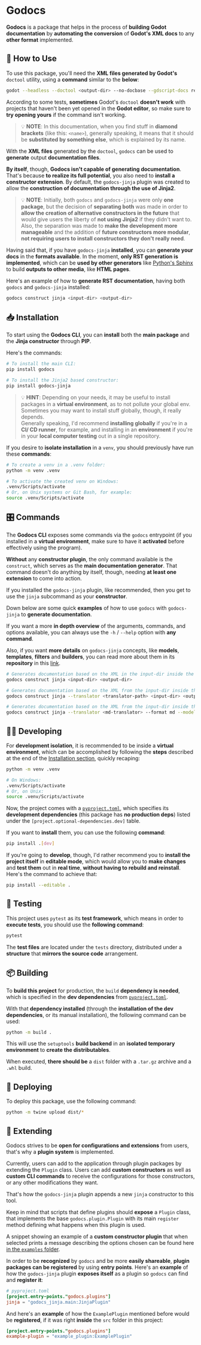 # Godocs

**Godocs** is a package that helps in the process of **building Godot documentation** by **automating the conversion** of **Godot's XML docs** to any **other format** implemented.

## 🤔 How to Use

To use this package, you'll need the **XML files generated by Godot's** `doctool` utility, using a **command** similar to the **below**:

``` sh
godot --headless --doctool <output-dir> --no-docbase --gdscript-docs res://<input-dir>
```

According to some tests, **sometimes** Godot's `doctool` **doesn't work** with projects that haven't been yet opened in the **Godot editor**, so make sure to **try opening yours** if the command isn't working.

> 💡 **NOTE**: In this documentation, when you find stuff in **diamond brackets** (like this: `<name>`), generally speaking, it means that it should be **substituted by something else**, which is explained by its name.

With the **XML files** generated by the `doctool`, `godocs` can be used to **generate** output **documentation files**.

**By itself**, though, **Godocs isn't capable of generating documentation**. That's because **to realize its full potential**, you also need to **install a constructor extension**. By default, the `godocs-jinja` plugin was created to allow the **construction of documentation through the use of Jinja2**.

> 💡 **NOTE**: Initially, both `godocs` and `godocs-jinja` were only **one package**, but the decision of **separating both** was made in order to **allow the creation of alternative constructors in the future** that would give users the liberty of **not using Jinja2** if they didn't want to.<br>
Also, the separation was made to **make the development more manageable** and the addition of **future constructors more modular**, **not requiring users to install constructors they don't really need**.

Having said that, if you have `godocs-jinja` **installed**, you can **generate your docs** in the **formats available**. In the moment, **only RST generation is implemented**, which can be **used by other generators** like [Python's Sphinx](https://www.sphinx-doc.org/en/master/) to build **outputs to other media**, like **HTML pages**.

Here's an example of how to **generate RST documentation**, having both `godocs` and `godocs-jinja` installed:

``` sh
godocs construct jinja <input-dir> <output-dir>
```

## 📥 Installation

To start using the **Godocs CLI**, you can **install** both the **main package** and the **Jinja constructor** through **PIP**.

Here's the commands:

``` sh
# To install the main CLI:
pip install godocs

# To install the Jinja2 based constructor:
pip install godocs-jinja
```

> 💡 **HINT**: Depending on your needs, it may be useful to install packages in a **virtual environment**, as to not pollute your global env. Sometimes you may want to install stuff globally, though, it really depends.<br>
Generally speaking, I'd recommend **installing globally** if you're in a **CI/ CD runner**, for example, and installing in an **environment** if you're in your **local computer testing** out in a single repository.

If you desire to **isolate installation** in a `venv`, you should previously have run these **commands**:

``` sh
# To create a venv in a .venv folder:
python -m venv .venv

# To activate the created venv on Windows:
.venv/Scripts/activate
# Or, on Unix systems or Git Bash, for example:
source .venv/Scripts/activate
```

## 🎛️ Commands

The **Godocs CLI** exposes some commands via the `godocs` entrypoint (if you installed in a **virtual environment**, make sure to have it **activated** before effectively using the program).

**Without** any **constructor plugin**, the only command available is the `construct`, which serves as the **main documentation generator**. That command doesn't do anything by itself, though, needing **at least one extension** to come into action.

If you installed the `godocs-jinja` plugin, like recommended, then you get to use the `jinja` subcommand as your **constructor**.

Down below are some quick **examples** of how to use `godocs` with `godocs-jinja` to **generate documentation**.

If you want a more **in depth overview** of the arguments, commands, and options available, you can always use the `-h` / `--help` option with **any command**.

Also, if you want **more details** on `godocs-jinja` concepts, like **models**, **templates**, **filters** and **builders**, you can read more about them in its **repository** in this [link](https://github.com/godocs-godot/godocs-jinja).

``` sh
# Generates documentation based on the XML in the input-dir inside the output-dir, in the RST language.
godocs construct jinja <input-dir> <output-dir>

# Generates documentation based on the XML from the input-dir inside the output-dir, in the RST language, translating the syntax of any text within it using the custom translator in the translator-path.
godocs construct jinja --translator <translator-path> <input-dir> <output-dir>

# Generates documentation based on the XML from the input-dir inside the output-dir, using the model specified by md-model, with the md file suffix, translating the syntax of any text within the XML using the custom translator in the md-translator path.
godocs construct jinja --translator <md-translator> --format md --model <md-model> <input-dir> <output-dir>
```

## 🧑‍💻 Developing

For **development isolation**, it is recommended to be inside a **virtual environment**, which can be accomplished by following the **steps** described at the end of the [Installation section](#-installation), quickly recaping:

``` sh
python -m venv .venv

# On Windows:
.venv/Scripts/activate
# Or, on Unix:
source .venv/Scripts/activate
```

Now, the project comes with a [`pyproject.toml`](/pyproject.toml), which specifies its **development dependencies** (this package has **no production deps**) listed under the `[project.optional-dependencies.dev]` table.

If you want to **install** them, you can use the following **command**:

``` sh
pip install .[dev]
```

If you're going to **develop**, though, I'd rather recommend you to **install the project itself** in **editable mode**, which would allow you to **make changes** and **test them** out in **real time**, **without having to rebuild and reinstall**. Here's the command to achieve that:

``` sh
pip install --editable .
```

## 🧪 Testing

This project uses `pytest` as its **test framework**, which means in order to **execute tests**, you should use the **following command**:

``` sh
pytest
```

The **test files** are located under the `tests` directory, distributed under a **structure** that **mirrors the source code** arrangement.

## 📦 Building

To **build this project** for production, the `build` **dependency is needed**, which is specified in the **dev dependencies** from [`pyproject.toml`](/pyproject.toml).

With that **dependency installed** (through the **installation of the dev dependencies**, or its manual installation), the following command can be used:

``` sh
python -m build .
```

This will use the `setuptools` **build backend** in an **isolated temporary environment** to **create the distributables**.

When executed, **there should be** a `dist` folder with a `.tar.gz` archive and a `.whl` build.

## 🚀 Deploying

To deploy this package, use the following command:

``` sh
python -m twine upload dist/*
```

## 🧩 Extending
Godocs strives to be **open for configurations and extensions** from users, that's why a **plugin system** is implemented.

Currently, users can add to the application through plugin packages by extending the `Plugin` class. Users can add **custom constructors** as well as **custom CLI commands** to receive the configurations for those constructors, or any other modifications they want.

That's how the `godocs-jinja` plugin appends a new `jinja` constructor to this tool.

Keep in mind that scripts that define plugins should **expose** a `Plugin` class, that implements the base `godocs.plugin.Plugin` with its main `register` method defining what happens when this plugin is used.

A snippet showing an example of a **custom constructor plugin** that when selected prints a message describing the options chosen can be found here [in the `examples` folder](/examples/example_plugin.py).

In order to be **recognized** by `godocs` and be more **easily shareable**, **plugin packages can be registered** by using **entry points**. Here's an **example** of how the `godocs-jinja` plugin **exposes itself** as a plugin so `godocs` can find and **register it**:

``` toml
# pyproject.toml
[project.entry-points."godocs.plugins"]
jinja = "godocs_jinja.main:JinjaPlugin"
```

And here's an **example** of how the `ExamplePlugin` mentioned before would be **registered**, if it was right **inside** the `src` folder in this project:

``` toml
[project.entry-points."godocs.plugins"]
example-plugin = "example_plugin:ExamplePlugin"
```
